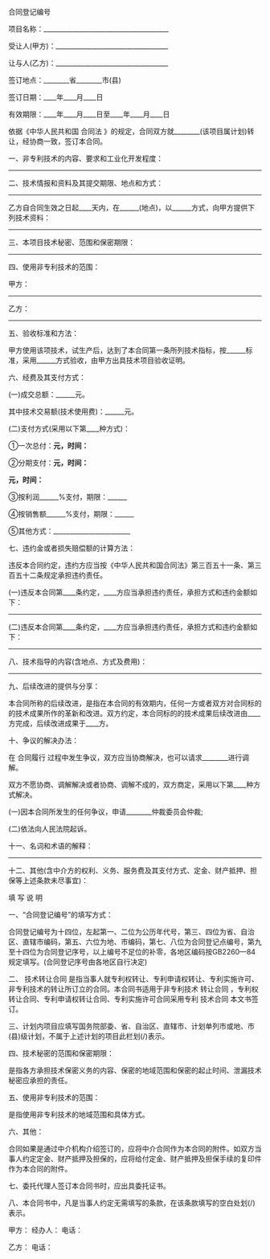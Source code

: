 
 


合同登记编号


项目名称：_______________________________________


受让人(甲方)：___________________________________


让与人(乙方)：___________________________________


签订地点：________省________市(县)


签订日期：____年____月____日


有效期限：____年____月____日至____年____月____日


依据《中华人民共和国
合同法
》的规定，合同双方就________(该项目属计划)转让，经协商一致，签订本合同。


一、非专利技术的内容、要求和工业化开发程度：


____________________________________________________


二、技术情报和资料及其提交期限、地点和方式：


____________________________________________________


乙方自合同生效之日起____天内，在______(地点)，以______方式，向甲方提供下列技术资料：


____________________________________________________


三、本项目技术秘密、范围和保密期限：


____________________________________________________


四、使用非专利技术的范围：


甲方：


____________________________________________________


乙方：


____________________________________________________


五、验收标准和方法：


甲方使用该项技术，试生产后，达到了本合同第一条所列技术指标，按______标准，采用______方式验收，由甲方出具技术项目验收证明。


六、经费及其支付方式：


(一)成交总额：______元。


其中技术交易额(技术使用费)：______元。


(二)支付方式(采用以下第____种方式)：


①一次总付：______元，时间：______


②分期支付：______元，时间：______


______元，时间：______


③按利润______%支付，期限：______


④按销售额______%支付，期限：______


⑤其他方式：________________________


七、违约金或者损失赔偿额的计算方法：


违反本合同约定，违约方应当按《中华人民共和国合同法》第三百五十一条、第三百五十二条规定承担违约责任。


(一)违反本合同第____条约定，____方应当承担违约责任，承担方式和违约金额如下：


____________________________________________________________________________


(二)违反本合同第____条约定，____方应当承担违约责任，承担方式和违约金额如下：


____________________________________________________________________________


八、技术指导的内容(含地点、方式及费用)：


____________________________________________________________________________


九、后续改进的提供与分享：


本合同所称的后续改进，是指在本合同的有效期内，任何一方或者双方对合同标的的技术成果所作的革新和改进。双方约定，本合同标的的技术成果后续改进由____方完成，后续改进成果于____方。


十、争议的解决办法：


在
合同履行
过程中发生争议，双方应当协商解决，也可以请求________进行调解。


双方不愿协商、调解解决或者协商、调解不成的，双方商定，采用以下第____种方式解决。


(一)因本合同所发生的任何争议，申请________仲裁委员会仲裁;


(二)依法向人民法院起诉。


十一、名词和术语的解释：


____________________________________________________________________________


十二、其他(含中介方的权利、义务、服务费及其支付方式、定金、财产抵押、担保等上述条款未尽事宜)：


填 写 说 明


一、“合同登记编号”的填写方式：


合同登记编号为十四位，左起第一、二位为公历年代号，第三、四位为省、自治区、直辖市编码，第五、六位为地、市编码，第七、八位为合同登记点编号，第九至十四位为合同登记序号，以上编号不足位的补零，各地区编码按GB2260—84规定填写。(合同登记序号由各地区自行决定)


二、
技术转让合同
是指当事人就专利权转让、专利申请权转让、专利实施许可、非专利技术的转让所订立的合同。本合同书适用于非专利技术
转让合同
，专利权转让合同、专利申请权转让合同、专利实施许可合同采用专利
技术合同
本文书签订。


三、计划内项目应填写国务院部委、省、自治区、直辖市、计划单列市或地、市(县)级计划，不属于上述计划的项目此栏划(/)表示。


四、技术秘密的范围和保密期限：


是指各方承担技术保密义务的内容、保密的地域范围和保密的起止时间、泄漏技术秘密应承担的责任。


五、使用非专利技术的范围：


是指使用非专利技术的地域范围和具体方式。


六、其他：


合同如果是通过中介机构介绍签订的，应将中介合同作为本合同的附件。如双方当事人约定定金、财产抵押及担保的，应将给付定金、财产抵押及担保手续的复印件作为本合同的附件。


七、委托代理人签订本合同书时，应出具委托证书。


八、本合同书中，凡是当事人约定无需填写的条款，在该条款填写的空白处划(/)表示。


甲方： 经办人： 电话：


乙方： 电话：
 


 

 
 
 
 
 
  


  
 

  


  


  
 
 
 
 


